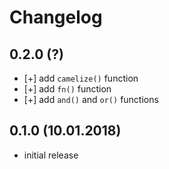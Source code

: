 # Changelog


## 0.2.0 (?)

- [+] add `camelize()` function
- [+] add `fn()` function
- [+] add `and()` and `or()` functions


## 0.1.0 (10.01.2018)

- initial release

